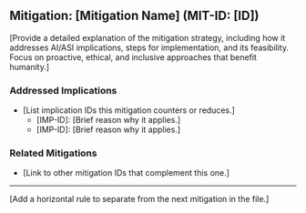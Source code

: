 ## Mitigation: [Mitigation Name] (MIT-ID: [ID])

[Provide a detailed explanation of the mitigation strategy, including how it addresses AI/ASI implications, steps for implementation, and its feasibility. Focus on proactive, ethical, and inclusive approaches that benefit humanity.]

### Addressed Implications
- [List implication IDs this mitigation counters or reduces.]
  - [IMP-ID]: [Brief reason why it applies.]
  - [IMP-ID]: [Brief reason why it applies.]

### Related Mitigations
- [Link to other mitigation IDs that complement this one.]

---

[Add a horizontal rule to separate from the next mitigation in the file.]